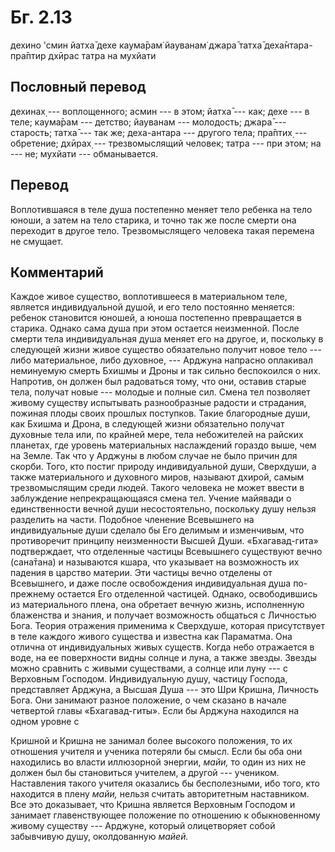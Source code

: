 # Бг. 2.13

дехино 'смин йатха̄ дехе каума̄рам̇ йауванам̇ джара̄ татха̄ деха̄нтара-пра̄птир
дхӣрас татра на мухйати

## Пословный перевод

дехинах̣ --- воплощенного; асмин --- в этом; йатха̄ --- как; дехе --- в
теле; каума̄рам --- детство; йауванам --- молодость; джара̄ --- старость;
татха̄ --- так же; деха-антара --- другого тела; пра̄птих̣ --- обретение;
дхӣрах̣ --- трезвомыслящий человек; татра --- при этом; на --- не;
мухйати --- обманывается.

## Перевод

Воплотившаяся в теле душа постепенно меняет тело ребенка на тело юноши,
а затем на тело старика, и точно так же после смерти она переходит в
другое тело. Трезвомыслящего человека такая перемена не смущает.

## Комментарий

Каждое живое существо, воплотившееся в материальном теле, является
индивидуальной душой, и его тело постоянно меняется: ребенок становится
юношей, а юноша постепенно превращается в старика. Однако сама душа при
этом остается неизменной. После смерти тела индивидуальная душа меняет
его на другое, и, поскольку в следующей жизни живое существо обязательно
получит новое тело --- либо материальное, либо духовное, --- Арджуна
напрасно оплакивал неминуемую смерть Бхишмы и Дроны и так сильно
беспокоился о них. Напротив, он должен был радоваться тому, что они,
оставив старые тела, получат новые --- молодые и полные сил. Смена тел
позволяет живому существу испытывать разнообразные радости и страдания,
пожиная плоды своих прошлых поступков. Такие благородные души, как
Бхишма и Дрона, в следующей жизни обязательно получат духовные тела или,
по крайней мере, тела небожителей на райских планетах, где уровень
материальных наслаждений гораздо выше, чем на Земле. Так что у Арджуны в
любом случае не было причин для скорби. Того, кто постиг природу
индивидуальной души, Сверхдуши, а также материального и духовного миров,
называют дхирой, самым трезвомыслящим среди людей. Такого человека не
может ввести в заблуждение непрекращающаяся смена тел. Учение майявади о
единственности вечной души несостоятельно, поскольку душу нельзя
разделить на части. Подобное членение Всевышнего на индивидуальные души
сделало бы Его делимым и изменчивым, что противоречит принципу
неизменности Высшей Души. «Бхагавад-гита» подтверждает, что отделенные
частицы Всевышнего существуют вечно (сана̄тана) и называются кшара, что
указывает на возможность их падения в царство материи. Эти частицы вечно
отделены от Всевышнего, и даже после освобождения индивидуальная душа
по-прежнему остается Его отделенной частицей. Однако, освободившись из
материального плена, она обретает вечную жизнь, исполненную блаженства и
знания, и получает возможность общаться с Личностью Бога. Теория
отражения применима к Сверхдуше, которая присутствует в теле каждого
живого существа и известна как Параматма. Она отлична от индивидуальных
живых существ. Когда небо отражается в воде, на ее поверхности видны
солнце и луна, а также звезды. Звезды можно сравнить с живыми
существами, а солнце или луну --- с Верховным Господом. Индивидуальную
душу, частицу Господа, представляет Арджуна, а Высшая Душа --- это Шри
Кришна, Личность Бога. Они занимают разное положение, о чем сказано в
начале четвертой главы «Бхагавад-гиты». Если бы Арджуна находился на
одном уровне с

Кришной и Кришна не занимал более высокого положения, то их отношения
учителя и ученика потеряли бы смысл. Если бы оба они находились во
власти иллюзорной энергии, *майи,* то один из них не должен был бы
становиться учителем, а другой --- учеником. Наставления такого учителя
оказались бы бесполезными, ибо того, кто находится в плену *майи,*
нельзя считать авторитетным наставником. Все это доказывает, что Кришна
является Верховным Господом и занимает главенствующее положение по
отношению к обыкновенному живому существу --- Арджуне, который
олицетворяет собой забывчивую душу, околдованную *майей.*
